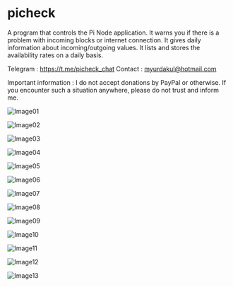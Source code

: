 # picheck 

A program that controls the Pi Node application.
It warns you if there is a problem with incoming blocks or internet connection.
It gives daily information about incoming/outgoing values.
It lists and stores the availability rates on a daily basis.


Telegram : https://t.me/picheck_chat
Contact : myurdakul@hotmail.com


Important information :
I do not accept donations by PayPal or otherwise.
If you encounter such a situation anywhere, please do not trust and inform me.



![Image01](https://user-images.githubusercontent.com/86928237/201430499-9b04e27d-3ba2-494d-9254-84811274c4c1.jpg)

![Image02](https://user-images.githubusercontent.com/86928237/201430532-123187d8-c0a0-42f6-8d2e-9ec5149ad8da.jpg)

![Image03](https://user-images.githubusercontent.com/86928237/201430543-6de8f737-9759-4136-926f-b6b7a205fcc8.jpg)

![Image04](https://user-images.githubusercontent.com/86928237/201430565-85d69924-b594-4976-b76d-e8cebb114286.jpg)

![Image05](https://user-images.githubusercontent.com/86928237/201430578-1328a563-e71a-4713-939f-9796e2eae22f.jpg)

![Image06](https://user-images.githubusercontent.com/86928237/201430590-a439c145-ada1-4ac9-a447-3262599e3b19.jpg)

![Image07](https://user-images.githubusercontent.com/86928237/201430602-6ab6f35c-774c-4e1c-b3dd-c0e46ca7ddc2.jpg)

![Image08](https://user-images.githubusercontent.com/86928237/201430624-da8c0ed7-6b6f-4fa7-ab77-cc1a7e1b755a.jpg)

![Image09](https://user-images.githubusercontent.com/86928237/201430634-27adea4d-fc24-45a9-8199-fb1c3378caf4.jpg)

![Image10](https://user-images.githubusercontent.com/86928237/201430651-13a609da-0cdf-40d3-ba71-e365412195ff.jpg)

![Image11](https://user-images.githubusercontent.com/86928237/201430662-d605d9af-291b-470f-9198-05286944da2e.jpg)

![Image12](https://user-images.githubusercontent.com/86928237/201430669-9d2f8b60-0906-487b-9b63-8f24c171fa54.jpg)

![Image13](https://user-images.githubusercontent.com/86928237/201430686-b219813a-130e-4ed9-b8e7-34b7a7122d0a.jpg)

